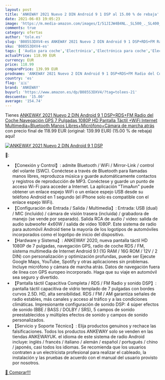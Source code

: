 ```yaml
---
layout: post
title: 'ANKEWAY 2021 Nuevo 2 DIN Android 9 1 DSP al 15.00 % de rebaja'
date: 2021-06-03 19:05:23
image: 'https://m.media-amazon.com/images/I/51JIJW4B4NL._SL500_._SL400_.jpg'
comments: true
category: ofertas
author: 'tole.es'
slug: 'B085S3DXV4-es ANKEWAY 2021 Nuevo 2 DIN Android 9 1 DSP+RDS+FM Radio del...'
sku: 'B085S3DXV4-es'
tags: [ 'Audio para coche','Electrónica','Electrónica para coche','Electrónica para vehículos','Radios para coche','android','ankeway', ]
actualPrice: 118.99 EUR
currency: EUR
price: 118.99
comparePrice: 139.99 EUR
prodname: 'ANKEWAY 2021 Nuevo 2 DIN Android 9 1 DSP+RDS+FM Radio del Coche Navegación GPS 7 Pulgadas 1080P HD Pantalla Táctil +WiFi Internet Multimedia+Bluetooth Manos Libres+Micrófono+Cámara de marcha atrás'
country: 'es'
flag: '🇪🇸'
brand: 'ANKEWAY'
buyurl: 'https://www.amazon.es/dp/B085S3DXV4/?tag=tolees-21'
descuento: '15.00'
average: '154.74'
---
```


Tienes [ANKEWAY 2021 Nuevo 2 DIN Android 9 1 DSP+RDS+FM Radio del Coche Navegación GPS 7 Pulgadas 1080P HD Pantalla Táctil +WiFi Internet Multimedia+Bluetooth Manos Libres+Micrófono+Cámara de marcha atrás](https://www.amazon.es/dp/B085S3DXV4/?tag=tolees-21) con precio final de  118.99 EUR (original: 139.99 EUR) (15.00 %  de rebaja) aqui!

[![ANKEWAY 2021 Nuevo 2 DIN Android 9 1 DSP](https://m.media-amazon.com/images/I/51JIJW4B4NL._SL500_._SL400_.jpg)](https://www.amazon.es/dp/B085S3DXV4/?tag=tolees-21)

🔎:

- 【Conexión y Control】: admite Bluetooth / WiFi / Mirror-Link / control del volante (SWC). Conéctese a través de Bluetooth para llamadas manos libres, reproduzca música y guarde automáticamente contactos y registros de reproducción de MP3. Conéctese y guarde un punto de acceso Wi-Fi para acceder a Internet. La aplicación "TimaAvn" puede obtener un enlace espejo WiFi o un enlace espejo USB desde su teléfono Android en 1 segundo (el iPhone solo es compatible con el enlace espejo WiFi).
- 【Configuración de Entrada / Salida / Multimedia】: Entrada: USB (dual) / MIC (incluido) / cámara de visión trasera (incluida) / grabadora de manejo (se vende por separado). Salida RCA de audio / video: salida de audio subwoofer 4x60W / salida de video 1080P. Este sistema de radio para automóvil Android tiene la mayoría de los logotipos de automóviles incorporados como el logotipo de inicio del dispositivo.
- 【Hardware y Sistema】: ANKEWAY 2020, nueva pantalla táctil HD 1080P de 7 pulgadas, navegación GPS, radio de coche RDS / FM, sistema multimedia de Internet Android 9.1 (1G RAM / 16G ROM / 12V / 2 DIN) con personalización y optimización profundas, puede ser Ejecute Google Maps, YouTube, Spotify y otras aplicaciones sin problemas. Incluye micrófono y cámara de marcha atrás. Datos de navegación fuera de línea con GPS europeo incorporado. Haga que su viaje en automóvil sea seguro y divertido.
- 【Pantalla táctil Capacitiva Completa / RDS / FM Radio y sonido DSP】: pantalla táctil capacitiva de vidrio templado de 7 pulgadas con bordes curvos 2.5D. HD, alta sensibilidad. RDS / FM / AM garantiza señales de radio estables, más canales y acceso al tráfico y a las condiciones climáticas. Impresionante configuración de sonido DSP: 4 súper efectos de sonido (BBE / BASS / DOLBY / SRS), 5 campos de sonido preestablecidos y múltiples efectos de sonido y campos de sonido personalizados.
- 【Servicio y Soporte Técnico】: Elija productos genuinos y rechace las falsificaciones. Todos los productos ANKEWAY solo se venden en las tiendas ANKEWAYUK. el idioma de este sistema de radio Android incluye: inglés / francés / italiano / alemán / español / portugués / chino / japonés, casi todos los idiomas. Se recomienda que los usuarios contraten a un electricista profesional para realizar el cableado, la instalación y las pruebas de acuerdo con el manual del usuario provisto por nosotros.

[🛒 Comprar!!!](https://www.amazon.es/dp/B085S3DXV4/?tag=tolees-21)
